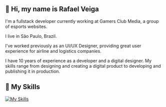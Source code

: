 ## 👋 Hi, my name is Rafael Veiga

I'm a fullstack developer currently working at Gamers Club Media, a group of esports websites.

I live in São Paulo, Brazil.

I've worked previously as an UI/UX Designer, providing great user experience for airline and logistics companies.

I have 10 years of experience as a developer and a digital designer. My skills range from designing and creating a digital product to developing and publishing it in production.

## 🧩 My Skills

[![My Skills](https://skillicons.dev/icons?i=html,css,javascript,typescript,react,styledcomponents,sass,figma,git,aws,docker,express,nextjs,nodejs,redis,tailwind&perline=4)](https://skillicons.dev)
